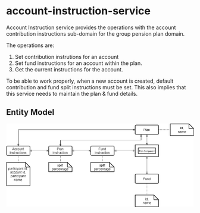 # account-instruction-service

Account Instruction service provides the operations with the account contribution instructions sub-domain for the group pension plan domain.

The operations are:
1. Set contribution instrutions for an account
2. Set fund instructions for an account within the plan.
3. Get the current instructions for the account.

To be able to work properly, when a new account is created, default contribution and fund split instructions must be set. This also implies that this service needs to maintain the plan & fund details.


## Entity Model
![Entity Model](account-instruction-er-model.png)


